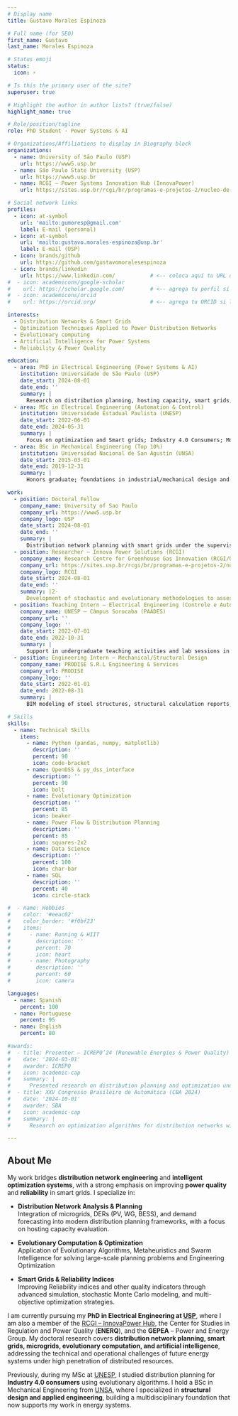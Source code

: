 ```yaml
---
# Display name
title: Gustavo Morales Espinoza

# Full name (for SEO)
first_name: Gustavo
last_name: Morales Espinoza

# Status emoji
status:
  icon: ⚡️

# Is this the primary user of the site?
superuser: true

# Highlight the author in author lists? (true/false)
highlight_name: true

# Role/position/tagline
role: PhD Student · Power Systems & AI

# Organizations/Affiliations to display in Biography block
organizations:
  - name: University of São Paulo (USP)
    url: https://www5.usp.br
  - name: São Paulo State University (USP)
    url: https://www5.usp.br
  - name: RCGI – Power Systems Innovation Hub (InnovaPower)
    url: https://sites.usp.br/rcgi/br/programas-e-projetos-2/nucleo-de-inovacao-em-sistemas-de-energia-innovapower

# Social network links
profiles:
  - icon: at-symbol
    url: 'mailto:gumoresp@gmail.com'
    label: E-mail (personal)
  - icon: at-symbol
    url: 'mailto:gustavo.morales-espinoza@usp.br'
    label: E-mail (USP)
  - icon: brands/github
    url: https://github.com/gustavomoralesespinoza
  - icon: brands/linkedin
    url: https://www.linkedin.com/           # <-- coloca aquí tu URL de LinkedIn si la tienes
#  - icon: academicons/google-scholar
#    url: https://scholar.google.com/        # <-- agrega tu perfil si lo tienes
#  - icon: academicons/orcid
#    url: https://orcid.org/                 # <-- agrega tu ORCID si lo tienes

interests:
  - Distribution Networks & Smart Grids
  - Optimization Techniques Applied to Power Distribution Networks
  - Evolutionary computing
  - Artificial Intelligence for Power Systems
  - Reliability & Power Quality

education:
  - area: PhD in Electrical Engineering (Power Systems & AI)
    institution: Universidade de São Paulo (USP)
    date_start: 2024-08-01
    date_end: ''
    summary: |
      Research on distribution planning, hosting capacity, smart grids, stochastic modeling and evolutionary/metaheuristic optimization.
  - area: MSc in Electrical Engineering (Automation & Control)
    institution: Universidade Estadual Paulista (UNESP)
    date_start: 2022-06-01
    date_end: 2024-05-31
    summary: |
      Focus on optimization and Smart grids; Industry 4.0 Consumers; Monte Carlo simulations coupled to evolutionary strategies for planning studies.
  - area: BSc in Mechanical Engineering (Top 10%)
    institution: Universidad Nacional de San Agustín (UNSA)
    date_start: 2015-03-01
    date_end: 2019-12-31
    summary: |
      Honors graduate; foundations in industrial/mechanical design and structural analysis.

work:
  - position: Doctoral Fellow
    company_name: University of Sao Paulo
    company_url: https://www5.usp.br
    company_logo: USP
    date_start: 2024-08-01
    date_end: ''
    summary: |
      Distribution network planning with smart grids under the supervision of [Prof. Juan Cebrian](http://lattes.cnpq.br/8014002666080425)
  - position: Researcher – Innova Power Solutions (RCGI)
    company_name: Research Centre for Greenhouse Gas Innovation (RCGI/USP)
    company_url: https://sites.usp.br/rcgi/br/programas-e-projetos-2/nucleo-de-inovacao-em-sistemas-de-energia-innovapower
    company_logo: RCGI
    date_start: 2024-08-01
    date_end: ''
    summary: |2-
      Development of stochastic and evolutionary methodologies to assess and optimize hosting capacity in distribution networks with high DER penetration; Monte Carlo simulations integrated with evolutionary computation.
  - position: Teaching Intern – Electrical Engineering (Controle e Automação)
    company_name: UNESP – Câmpus Sorocaba (PAADES)
    company_url: ''
    company_logo: ''
    date_start: 2022-07-01
    date_end: 2022-10-31
    summary: |
      Support in undergraduate teaching activities and lab sessions in control/automation topics.
  - position: Engineering Intern – Mechanical/Structural Design
    company_name: PRODISE S.R.L Engineering & Services
    company_url: PRODISE
    company_logo: ''
    date_start: 2022-01-01
    date_end: 2022-08-31
    summary: |
      BIM modeling of steel structures, structural calculation reports, 3D post-scan processing, and project documentation.

# Skills
skills:
  - name: Technical Skills
    items:
      - name: Python (pandas, numpy, matplotlib)
        description: ''
        percent: 90
        icon: code-bracket
      - name: OpenDSS & py_dss_interface
        description: ''
        percent: 90
        icon: bolt
      - name: Evolutionary Optimization 
        description: ''
        percent: 85
        icon: beaker
      - name: Power Flow & Distribution Planning
        description: ''
        percent: 85
        icon: squares-2x2
      - name: Data Science
        description: ''
        percent: 100
        icon: char-bar
      - name: SQL
        description: ''
        percent: 40
        icon: circle-stack

#  - name: Hobbies
#    color: '#eeac02'
#    color_border: '#f0bf23'
#    items:
#      - name: Running & HIIT
#        description: ''
#        percent: 70
#        icon: heart
#      - name: Photography
#        description: ''
#        percent: 60
#        icon: camera

languages:
  - name: Spanish
    percent: 100
  - name: Portuguese
    percent: 95
  - name: English
    percent: 80

#awards:
#  - title: Presenter – ICREPQ’24 (Renewable Energies & Power Quality)
#    date: '2024-03-01'
#    awarder: ICREPQ
#    icon: academic-cap
#    summary: |
#      Presented research on distribution planning and optimization under high PV penetration.
#  - title: XXV Congresso Brasileiro de Automática (CBA 2024)
#    date: '2024-10-01'
#    awarder: SBA
#    icon: academic-cap
#    summary: |
#      Research on optimization algorithms for distribution networks with DER integration.

---
```


## About Me

My work bridges **distribution network engineering** and **intelligent optimization systems**, with a strong emphasis on improving **power quality** and **reliability** in smart grids. I specialize in:

- **Distribution Network Analysis & Planning**  
  Integration of microgrids, DERs (PV, WG, BESS), and demand forecasting into modern distribution planning frameworks, with a focus on hosting capacity evaluation.

- **Evolutionary Computation & Optimization**  
  Application of Evolutionary Algorithms, Metaheuristics and Swarm Intelligence for solving large-scale planning problems and Engineering Optimization

- **Smart Grids & Reliability Indices**  
  Improving Reliability indices and other quality indicators through advanced simulation, stochastic Monte Carlo modeling, and multi-objective optimization strategies.

I am currently pursuing my **PhD in Electrical Engineering at [USP](https://www5.usp.br)**, where I am also a member of the [RCGI – InnovaPower Hub](https://sites.usp.br/rcgi/br/programas-e-projetos-2/nucleo-de-inovacao-em-sistemas-de-energia-innovapower), the Center for Studies in Regulation and Power Quality (**ENERQ**), and the **GEPEA** – Power and Energy Group.  My doctoral research covers **distribution network planning, smart grids, microgrids, evolutionary computation, and artificial intelligence**, addressing the technical and operational challenges of future energy systems under high penetration of distributed resources.

Previously, during my MSc at [UNESP](https://www2.unesp.br/portal#!/), I studied distribution planning for **Industry 4.0 consumers** using evolutionary algorithms. I hold a BSc in Mechanical Engineering from [UNSA](https://www.unsa.edu.pe/), where I specialized in **structural design and applied engineering**, building a multidisciplinary foundation that now supports my work in energy systems.

